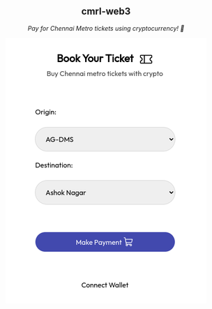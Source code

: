 <h2 align="center">cmrl-web3</h2>
<p align="center"><i>Pay for Chennai Metro tickets using cryptocurrency! 💸</em></p>

<p align="center">
    <img src="https://github.com/navaneeth-dev/cmrl-web3/blob/main/assets/cmrl-web3.png" alt="cmrl-web3 website" align="center">
</p>
